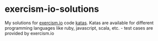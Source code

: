 # exercism-io-solutions
My solutions for [exercism.io](http://exercism.io) code [katas](http://en.wikipedia.org/wiki/Kata_%28programming%29). Katas are available for different programming languages like ruby, javascript, scala, etc. - test cases are provided by exercism.io 
